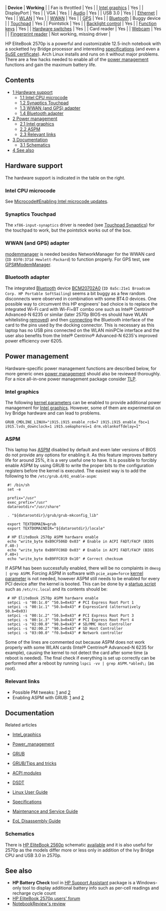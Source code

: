 | **Device** | **Working** |
| Fan is throttled | Yes |
| [Intel graphics](#Intel_graphics) | Yes |
| DisplayPort | Yes |
| VGA | Yes |
| [Audio](/index.php/Audio "Audio") | Yes |
| USB 3.0 | Yes |
| [Ethernet](/index.php/Ethernet "Ethernet") | Yes |
| [WLAN](/index.php/Wireless "Wireless") | Yes |
| [WWAN](#WWAN_.28and_GPS.29_adapter) | Yes |
| [GPS](/index.php/GPS "GPS") | Yes |
| [Bluetooth](#Bluetooth_adapter) | Buggy device |
| [Touchpad](#Synaptics_Touchpad) | Yes |
| Pointstick | Yes |
| [Backlight control](/index.php/Backlight "Backlight") | Yes |
| [Function keys](/index.php/Extra_keyboard_keys "Extra keyboard keys") | Yes |
| [Hardware switches](/index.php/Extra_keyboard_keys "Extra keyboard keys") | Yes |
| Card reader | Yes |
| [Webcam](/index.php/Webcam "Webcam") | Yes |
| [Fingerprint reader](/index.php/Fprint "Fprint") | Not working, missing driver |

HP EliteBook 2570p is a powerful and customizable 12.5-inch notebook with a socketted Ivy Bridge processor and interesting [specifications](https://www.fajnykomputer.pl/pl/p/file/b7a0ac330691b6f4eec20261b93dfaab/quick_spec_hp_elitebook_2570p.pdf) (and even a [SuSE certificate](https://www.suse.com/yes/138109.htm)). Arch Linux installs and runs on it without major problems. There are a few hacks needed to enable all of the [power management](/index.php/Power_management "Power management") functions and gain the maximum battery life.

## Contents

*   [1 Hardware support](#Hardware_support)
    *   [1.1 Intel CPU microcode](#Intel_CPU_microcode)
    *   [1.2 Synaptics Touchpad](#Synaptics_Touchpad)
    *   [1.3 WWAN (and GPS) adapter](#WWAN_.28and_GPS.29_adapter)
    *   [1.4 Bluetooth adapter](#Bluetooth_adapter)
*   [2 Power management](#Power_management)
    *   [2.1 Intel graphics](#Intel_graphics)
    *   [2.2 ASPM](#ASPM)
    *   [2.3 Relevant links](#Relevant_links)
*   [3 Documentation](#Documentation)
    *   [3.1 Schematics](#Schematics)
*   [4 See also](#See_also)

## Hardware support

The hardware support is indicated in the table on the right.

### Intel CPU microcode

See [Microcode#Enabling Intel microcode updates](/index.php/Microcode#Enabling_Intel_microcode_updates "Microcode").

### Synaptics Touchpad

The `xf86-input-synaptics` driver is needed (see [Touchpad Synaptics](/index.php/Touchpad_Synaptics "Touchpad Synaptics")) for the touchpad to work, but the pointstick works out of the box.

### WWAN (and GPS) adapter

[modemmanager](https://www.archlinux.org/packages/?name=modemmanager) is needed besides NetworkManager for the WWAN card (`ID 03f0:371d Hewlett-Packard`) to function properly. For GPS test, see [GPS#ModemManager](/index.php/GPS#ModemManager "GPS").

### Bluetooth adapter

The integrated [Bluetooth](/index.php/Bluetooth "Bluetooth") device [BCM20702A0](http://www.broadcom.com/products/Bluetooth/Bluetooth-RF-Silicon-and-Software-Solutions/BCM20702) (`ID 0a5c:21e1 Broadcom Corp. HP Portable SoftSailing`) seems a bit buggy as a few random disconnects were observed in combination with some BT4.0 devices. One possible way to circumvent this HP engineers' bad choice is to replace the integrated Wi-Fi card with Wi-Fi+BT combo one such as Intel® Centrino® Advanced-N 6235 or similar (later 2570p BIOS-es should have WLAN whitelisting [removed](https://www.techinferno.com/index.php?/forums/topic/1982-125-hp-elitebook-2570p-owners-lounge/&page=41#comment-109982)) and then [connecting](https://www.techinferno.com/index.php?/forums/topic/1982-125-hp-elitebook-2570p-owners-lounge/&page=47#comment-132577) the Bluetooth interface of the card to the pins used by the docking connector. This is necessary as this laptop has no USB pins connected on the WLAN miniPCIe interface and the user also benefits from the Intel® Centrino® Advanced-N 6235's improved power efficiency over 6205.

## Power management

Hardware-specific power management functions are described below, for more generic ones [power management](/index.php/Power_management "Power management") should also be reviewed thoroughly. For a nice all-in-one power management package consider [TLP](/index.php/TLP "TLP").

### Intel graphics

The following [kernel parameters](/index.php/Kernel_parameters "Kernel parameters") can be enabled to provide additional power management for [Intel graphics](/index.php/Intel_graphics "Intel graphics"). However, some of them are experimental on Ivy Bridge hardware and can lead to problems.

```
GRUB_CMDLINE_LINUX="i915.i915_enable_rc6=7 i915.i915_enable_fbc=1 i915.lvds_downclock=1 i915.semaphores=1 drm.vblankoffdelay=1"

```

### ASPM

This laptop has [ASPM](/index.php/Power_management#Active_State_Power_Management "Power management") disabled by default and even later versions of BIOS do not provide any options for enabling it. As this feature improves battery life for around 25%, it is a very useful one to have. It is possible to forcibly enable ASPM by using GRUB to write the proper bits to the configuration registers before the kernel is executed. The easiest way is to add the following to the `/etc/grub.d/01_enable-aspm`:

```
 #! /bin/sh
 set -e

 prefix="/usr"
 exec_prefix="/usr"
 datarootdir="/usr/share"

 . "${datarootdir}/grub/grub-mkconfig_lib"

 export TEXTDOMAIN=grub
 export TEXTDOMAINDIR="${datarootdir}/locale"

 # HP EliteBook 2570p ASPM hardware enable
 echo "write_byte 0xB9CF506D 0x03" # Enable in ACPI FADT/FACP (BIOS F.40-)
 echo "write_byte 0xB9FFC06D 0x03" # Enable in ACPI FADT/FACP (BIOS F.40+)
 echo "write_byte 0xB9FFC019 0x10" # Correct checksum

```

If ASPM has been successfully enabled, there will be no complaints in `dmesg | grep ASPM`. Forcing ASPM in software with `pcie_aspm=force` [kernel parameter](/index.php/Kernel_parameter "Kernel parameter") is not needed, however ASPM still needs to be enabled for every PCI device after the kernel is booted. This can be done by a [startup script](/index.php/Autostarting "Autostarting") such as `/etc/rc.local` and its contents should be:

```
 # HP EliteBook 2570p ASPM hardware enable
 setpci -s "00:1c.0" "50.b=0x43" # PCI Express Root Port 1
 setpci -s "00:1c.1" "50.b=0x43" # ExpressCard (alternatively 50.b=0x03)
 setpci -s "00:1c.2" "50.b=0x43" # PCI Express Root Port 3
 setpci -s "00:1c.3" "50.b=0x43" # PCI Express Root Port 4
 setpci -s "02:00.0" "90.b=0x43" # SD/MMC Host Controller
 setpci -s "02:00.2" "90.b=0x43" # SD Host Controller
 setpci -s "03:00.0" "f0.b=0x43" # Network controller

```

Some of the lines are commented out because ASPM does not work properly with some WLAN cards (Intel® Centrino® Advanced-N 6235 for example), causing the kernel to not detect the card after some time (a reboot is needed). The final check if everything is set up correctly can be performed after a reboot by running `lspci -vv | grep ASPM.*abled\;` (as root).

### Relevant links

*   Possible PM tweaks: [1](https://www.techinferno.com/index.php?/forums/topic/1982-125-hp-elitebook-2570p-owners-lounge/#comment-35271) and [2](https://www.techinferno.com/index.php?/forums/topic/1982-125-hp-elitebook-2570p-owners-lounge/&page=41#comment-111566)
*   Enabling ASPM with GRUB: [1](https://www.techinferno.com/index.php?/forums/topic/1982-125-hp-elitebook-2570p-owners-lounge/&page=42#comment-117096) and [2](http://forum.notebookreview.com/threads/hp-elitebook-2560p-owners-lounge.586353/page-15#post-8375856)

## Documentation

Related articles

*   [Intel_graphics](/index.php/Intel_graphics "Intel graphics")
*   [Power_management](/index.php/Power_management "Power management")
*   [GRUB](/index.php/GRUB "GRUB")
*   [GRUB/Tips and tricks](/index.php/GRUB/Tips_and_tricks "GRUB/Tips and tricks")
*   [ACPI modules](/index.php/ACPI_modules "ACPI modules")
*   [DSDT](/index.php/DSDT "DSDT")

*   [Linux User Guide](http://h20565.www2.hp.com/portal/site/hpsc/template.PAGE/action.process/public/psi/manualsDisplay/?sp4ts.oid=5259393&javax.portlet.action=true&spf_p.tpst=psiContentDisplay&javax.portlet.begCacheTok=com.vignette.cachetoken&spf_p.prp_psiContentDisplay=wsrp-interactionState%3DdocId%253Demr_na-c03500525%257CdocLocale%253Den_US&javax.portlet.endCacheTok=com.vignette.cachetoken)
*   [Specifications](https://www.fajnykomputer.pl/pl/p/file/b7a0ac330691b6f4eec20261b93dfaab/quick_spec_hp_elitebook_2570p.pdf)
*   [Maintenance and Service Guide](http://h20628.www2.hp.com/km-ext/kmcsdirect/emr_na-c03559419-1.pdf)
*   [EoL Disassembly Guide](http://www.hp.com/hpinfo/globalcitizenship/environment/productdata/Countries/_MultiCountry/disassembly_notebo_2012627193535.pdf)

### Schematics

There is [HP EliteBook 2560p](/index.php/HP_EliteBook_2560p "HP EliteBook 2560p") schematic [available](http://notebookschematic.org/data/NOTEBOOK/attachments/SC/products_files/HP%20EliteBook%202560%20Inventec%20STYX%20MV%20Schematic%20Diagram%20AX2.pdf) and it is also useful for 2570p as the models differ more or less only in addition of the Ivy Bridge CPU and USB 3.0 in 2570p.

## See also

*   **HP Battery Check** tool in [HP Support Assistant](http://h20565.www2.hp.com/hpsc/swd/public/detail?sp4ts.oid=5284308&swItemId=ob_156672_1&swEnvOid=4059) package is a Windows-only tool to display additional battery info such as per-cell readings and recharge cycle count
*   [HP EliteBook 2570p users' forum](https://www.techinferno.com/index.php?/forums/topic/1982-125-hp-elitebook-2570p-owners-lounge/)
*   [NotebookReview's review](http://www.notebookreview.com/notebookreview/hp-elitebook-2570p-review/)